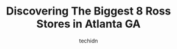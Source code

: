 ---
layout: ampstory
image: https://i0.wp.com/www.depkes.org/wp-content/uploads/2023/06/ross-0-in-atlanta-ga-1685965172.jpeg?resize=640,853
author: techidn
featured: false
description: Discover the impressive array of Ross options in Atlanta GA, where you can find 8 of the largest Ross establishments in the area. From renowned classics to hidden gems, Atlanta GA offers a d
title: Discovering The Biggest 8 Ross Stores in Atlanta GA
cover:
   title: Discovering The Biggest 8 Ross Stores in Atlanta GA
   subtitle: Rickpate
   background: https://www.depkes.org/wp-content/uploads/2023/06/ross-0-in-atlanta-ga-1685965172.jpeg

pages: 
 - layout: thirds
   top: <h1>#1 Ross Dress for Less</h1>
   bottom: "<p>Well stocked,clean good deals.Sales assistant were very nice when i ask them to direct me to a certain department. I would shop at this location again. As long as the at</p>"
   background: https://www.depkes.org/wp-content/uploads/2023/06/ross-1-in-atlanta-ga-1685965173.jpeg
   backgroundblur: true
 - layout: thirds
   top: <h1>#2 Ross Dress for Less</h1>
   bottom: "<p>2595 N Decatur Rd, Decatur, GA 30033, United States</p>"
   background: https://www.depkes.org/wp-content/uploads/2023/06/ross-2-in-atlanta-ga-1685965173.jpeg
   cta:
      link: https://www.depkes.org/blog/discovering-the-biggest-8-ross-stores-in-atlanta-ga/
      text: Discovering The Biggest 8 Ross Stores in Atlanta GA
 - layout: thirds
   top: <h1>#3 Ross Dress for Less</h1>
   bottom: "<p>4166 Buford Hwy NE, Atlanta, GA 30345, United States</p>"
   background: https://www.depkes.org/wp-content/uploads/2023/06/ross-3-in-atlanta-ga-1685965174.jpeg
   cta:
      link: https://www.depkes.org/blog/discovering-the-biggest-8-ross-stores-in-atlanta-ga/
      text: Discovering The Biggest 8 Ross Stores in Atlanta GA
 - layout: thirds
   top: <h1>#4 Ross Dress for Less</h1>
   bottom: "<p>2540 Cumberland Blvd SE, Smyrna, GA 30080, United States</p>"
   background: https://images.unsplash.com/photo-1515405295579-ba7b45403062?ixlib=rb-4.0.3&ixid=MnwxMjA3fDB8MHxwaG90by1wYWdlfHx8fGVufDB8fHx8&auto=format&fit=crop&w=640&h=853&q=80
   cta:
      link: https://www.depkes.org/blog/discovering-the-biggest-8-ross-stores-in-atlanta-ga/
      text: Discovering The Biggest 8 Ross Stores in Atlanta GA
 - layout: thirds
   top: <h1>#5 Ross Dress for Less</h1>
   bottom: "<p>110 Perimeter Center Pl, Dunwoody, GA 30346, United States</p>"
   background: https://images.unsplash.com/photo-1549241520-425e3dfc01cb?ixlib=rb-4.0.3&ixid=MnwxMjA3fDB8MHxwaG90by1wYWdlfHx8fGVufDB8fHx8&auto=format&fit=crop&w=640&h=853&q=80
   cta:
      link: https://www.depkes.org/blog/discovering-the-biggest-8-ross-stores-in-atlanta-ga/
      text: Discovering The Biggest 8 Ross Stores in Atlanta GA
 - layout: thirds
   top: <h1>#6 Ross Dress for Less</h1>
   bottom: "<p>2625 Piedmont Rd NE, Atlanta, GA 30324, United States</p>"
   background: https://images.unsplash.com/photo-1552083974-186346191183?ixlib=rb-4.0.3&ixid=MnwxMjA3fDB8MHxwaG90by1wYWdlfHx8fGVufDB8fHx8&auto=format&fit=crop&w=640&h=853&q=80
   cta:
      link: https://www.depkes.org/blog/discovering-the-biggest-8-ross-stores-in-atlanta-ga/
      text: Discovering The Biggest 8 Ross Stores in Atlanta GA
 - layout: thirds
   top: <h1>#7 Ross Unlimited Big & Tall</h1>
   bottom: "<p>366 Flat Shoals Ave SE Unit B, Atlanta, GA 30316, United States</p>"
   background: https://images.unsplash.com/photo-1618005182384-a83a8bd57fbe?ixlib=rb-4.0.3&ixid=MnwxMjA3fDB8MHxwaG90by1wYWdlfHx8fGVufDB8fHx8&auto=format&fit=crop&w=640&h=853&q=80
   cta:
      link: https://www.depkes.org/blog/discovering-the-biggest-8-ross-stores-in-atlanta-ga/
      text: Discovering The Biggest 8 Ross Stores in Atlanta GA
 - layout: thirds
   middle: Continue reading...
   background: https://images.unsplash.com/photo-1531169509526-f8f1fdaa4a67?ixlib=rb-4.0.3&ixid=MnwxMjA3fDB8MHxwaG90by1wYWdlfHx8fGVufDB8fHx8&auto=format&fit=crop&w=640&h=853&q=80
   cta:
      link: https://www.depkes.org/blog/discovering-the-biggest-8-ross-stores-in-atlanta-ga/
      text: Discovering The Biggest 8 Ross Stores in Atlanta GA
      
---